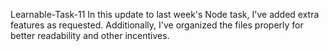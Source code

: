 Learnable-Task-11
In this update to last week's Node task, I've added extra features as requested. Additionally, I've organized the files properly for better readability and other incentives.

